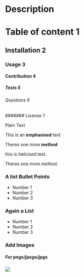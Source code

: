 # Description

# Table of content 1

## Installation 2
### Usage 3
#### Contribution 4
##### Tests 5
###### Questions 6
####### License 7

 Plain Text

 This is an **emphasised** text

 Theres one more __method__

 this is _italicised_ text.

 Theres one more *method*.

### A list Bullet Points
* Number 1
* Number 2
* Number 3

### Again a List
- Number 1
- Number 2
- Number 3

### Add Images  

##### For pngs/jpegs/jpgs

<img src="![SoExcited~GIF](https://github.com/Reggy5001/editREADME/assets/150903197/56fda4d9-ded7-4642-9ccd-540173f1a167)
">
